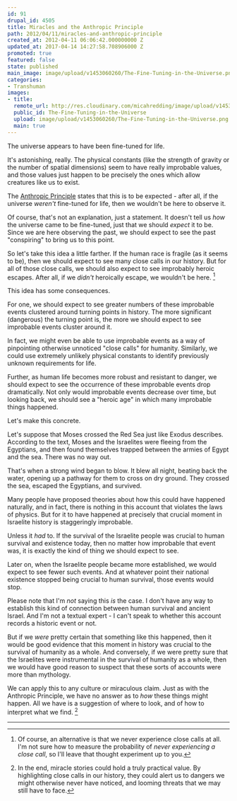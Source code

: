 ```yaml
---
id: 91
drupal_id: 4505
title: Miracles and the Anthropic Principle
path: 2012/04/11/miracles-and-anthropic-principle
created_at: 2012-04-11 06:06:42.000000000 Z
updated_at: 2017-04-14 14:27:58.708906000 Z
promoted: true
featured: false
state: published
main_image: image/upload/v1453060260/The-Fine-Tuning-in-the-Universe.png
categories:
- Transhuman
images:
- title: 
  remote_url: http://res.cloudinary.com/micahredding/image/upload/v1453060260/The-Fine-Tuning-in-the-Universe.png
  public_id: The-Fine-Tuning-in-the-Universe
  upload: image/upload/v1453060260/The-Fine-Tuning-in-the-Universe.png
  main: true
---
```

The universe appears to have been fine-tuned for life. 

It's astonishing, really. The physical constants (like the strength of gravity or the number of spatial dimensions) seem to have really improbable values, and those values just happen to be precisely the ones which allow creatures like us to exist.

The [Anthropic Principle](http://en.wikipedia.org/wiki/Anthropic_principle) states that this is to be expected - after all, if the universe *weren't* fine-tuned for life, then we wouldn't be here to observe it.

Of course, that's not an explanation, just a statement. It doesn't tell us *how* the universe came to be fine-tuned, just that we should *expect* it to be. Since we are here observing the past, we should expect to see the past "conspiring" to bring us to this point.

So let's take this idea a little farther. If the human race is fragile (as it seems to be), then we should expect to see many close calls in our history. But for all of those close calls, we should also expect to see improbably heroic escapes. After all, if we *didn't* heroically escape, we wouldn't be here. [^1]

This idea has some consequences. 

For one, we should expect to see greater numbers of these improbable events clustered around turning points in history. The more significant (dangerous) the turning point is, the more we should expect to see improbable events cluster around it.

In fact, we might even be able to use improbable events as a way of pinpointing otherwise unnoticed "close calls" for humanity. Similarly, we could use extremely unlikely physical constants to identify previously unknown requirements for life. 

Further, as human life becomes more robust and resistant to danger, we should expect to see the occurrence of these improbable events drop dramatically. Not only would improbable events decrease over time, but looking back, we should see a "heroic age" in which many improbable things happened.

Let's make this concrete.

Let's suppose that Moses crossed the Red Sea just like Exodus describes. According to the text, Moses and the Israelites were fleeing from the Egyptians, and then found themselves trapped between the armies of Egypt and the sea. There was no way out.

That's when a strong wind began to blow. It blew all night, beating back the water, opening up a pathway for them to cross on dry ground. They crossed the sea, escaped the Egyptians, and survived.

Many people have proposed theories about how this could have happened naturally, and in fact, there is nothing in this account that violates the laws of physics. But for it to have happened at precisely that crucial moment in Israelite history is staggeringly improbable. 

Unless it *had* to. If the survival of the Israelite people was crucial to human survival and existence today, then no matter how improbable that event was, it is exactly the kind of thing we should expect to see.

Later on, when the Israelite people became more established, we would expect to see fewer such events. And at whatever point their national existence stopped being crucial to human survival, those events would stop.

Please note that I'm *not* saying this *is* the case. I don't have any way to establish this kind of connection between human survival and ancient Israel. And I'm not a textual expert - I can't speak to whether this account records a historic event or not.

But if we *were* pretty certain that something like this happened, then it would be good evidence that this moment in history was crucial to the survival of humanity as a whole. And conversely, if we were pretty sure that the Israelites were instrumental in the survival of humanity as a whole, then we would have good reason to suspect that these sorts of accounts were more than mythology.

We can apply this to any culture or miraculous claim. Just as with the Anthropic Principle, we have no answer as to *how* these things might happen. All we have is a suggestion of where to look, and of how to interpret what we find. [^2]


---

[^1]: Of course, an alternative is that we never experience close calls at all. I'm not sure how to measure the probability of *never experiencing a close call*, so I'll leave that thought experiment up to you.

[^2]: In the end, miracle stories could hold a truly practical value. By highlighting close calls in our history, they could alert us to dangers we might otherwise never have noticed, and looming threats that we may still have to face.
